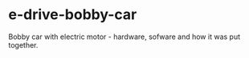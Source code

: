 # e-drive-bobby-car
Bobby car with electric motor - hardware, sofware and how it was put together. 
